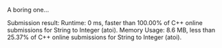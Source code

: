A boring one...

Submission result:
Runtime: 0 ms, faster than 100.00% of C++ online submissions for String to Integer (atoi).
Memory Usage: 8.6 MB, less than 25.37% of C++ online submissions for String to Integer (atoi).
